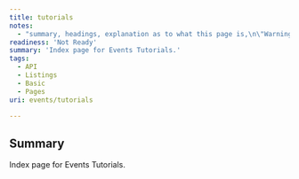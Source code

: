 ```yaml
---
title: tutorials
notes:
  - "summary, headings, explanation as to what this page is,\n\"Warning: More than one default form is defined for this page.\""
readiness: 'Not Ready'
summary: 'Index page for Events Tutorials.'
tags:
  - API
  - Listings
  - Basic
  - Pages
uri: events/tutorials

---
```

## <span>Summary</span>

Index page for Events Tutorials.

